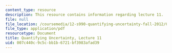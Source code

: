 ```yaml
---
content_type: resource
description: This resource contains information regarding lecture 11.
file: null
file_location: /coursemedia/12-s990-quantifying-uncertainty-fall-2012/007c440c9c5cbb1b6721bf3983afad39_MIT12_S990F12_lec11.pdf
file_type: application/pdf
resourcetype: Document
title: Quantifying Uncertainty, Lecture 11
uid: 007c440c-9c5c-bb1b-6721-bf3983afad39
---
```

